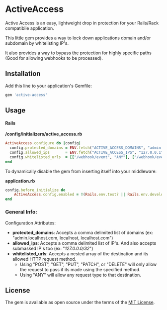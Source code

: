 # ActiveAccess

Active Access is an easy, lightweight drop in protection for your Rails/Rack compatibile application. 

This little gem provides a way to lock down applications domain and/or subdomain by whitelisting IP's.

It also provides a way to bypass the protection for highly specific paths (Good for allowing webhooks to be processed).

## Installation

Add this line to your application's Gemfile:

```ruby
gem 'active-access'
```

## Usage

#### Rails

**/config/initializers/active_access.rb**
```ruby
ActiveAccess.configure do |config|
  config.protected_domains = ENV.fetch("ACTIVE_ACCESS_DOMAINS", "admin.localhost.com")
  config.allowed_ips       = ENV.fetch("ACTIVE_ACCESS_IPS", "127.0.0.1")
  config.whitelisted_urls  = [["/webhook/event", "ANY"], ["/webhook/event2", "POST"]]
end
```


To dynamically disable the gem from inserting itself into your middleware:

**application.rb**
```ruby
config.before_initialize do
    ActiveAccess.config.enabled = !(Rails.env.test? || Rails.env.development?)
end
```

### General Info:

Configuration Attributes:
- **protected_domains**: Accepts a comma delimited list of domains (ex: "admin.localhost.com, localhost, localhost.com")
- **allowed_ips**: Accepts a comma delimited list of IP's. And also accepts submasked IP's too (ex: "_127.0.0.0/32_")
- **whitelisted_urls**: Accepts a nested array of the destination and its allowed HTTP request method.
   - Using "POST", "GET", "PUT", "PATCH", or "DELETE" will only allow the request to pass if its made using the specified method.
   - Using "ANY" will allow any request type to that destination.


## License

The gem is available as open source under the terms of the [MIT License](https://opensource.org/licenses/MIT).
